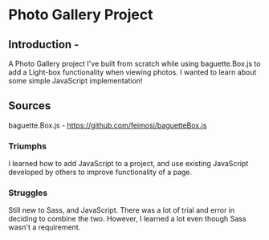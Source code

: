 # Photo Gallery Project

## Introduction - 
A Photo Gallery project I've built from scratch while using baguette.Box.js to add a Light-box functionality when viewing photos. I wanted to learn about some simple JavaScript implementation!

## Sources
baguette.Box.js - https://github.com/feimosi/baguetteBox.js

### Triumphs
I learned how to add JavaScript to a project, and use existing JavaScript developed by others to improve functionality of a page.

### Struggles
Still new to Sass, and JavaScript. There was a lot of trial and error in deciding to combine the two. However, I learned a lot even though Sass wasn't a requirement.